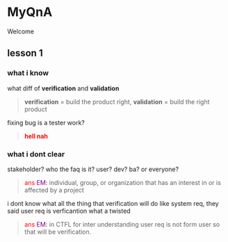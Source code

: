 # MyQnA

Welcome



## lesson 1

### what i know

what diff of **verification** and **validation** 

> **verification** = build the product right, **validation** = build the right product

fixing bug is a tester work?

> <font color="red">**hell nah**</font>


### what i dont clear

stakeholder? who the faq is it? user? dev? ba? or everyone?

> <font color="red">ans</font>
> <font color="purple">EM:</font> individual, group, or organization that has an interest in or is affected by a project

i dont know what all the thing that verification will do like system req, they said user req is verficantion what a twisted

> <font color="red">ans</font>
> <font color="purple">EM:</font> in CTFL for inter understanding user req is not form user so that will be verification.




